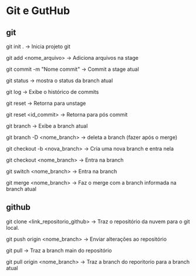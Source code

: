 # Git e GutHub

## git

git init .						-> Inicia projeto git

git add <nome_arquivo>			-> Adiciona arquivos na stage

git commit -m "Nome commit"		-> Commit a stage atual

git status						-> mostra o status da branch atual

git log							-> Exibe o histórico de commits

git reset						-> Retorna para unstage

git reset <id_commit>			-> Retorna para pós commit



git branch						-> Exibe a branch atual

git branch -D <nome_branch>		-> deleta a branch (fazer após o merge)

git checkout -b <nova_branch>	-> Cria uma nova branch e entra nela

git checkout <nome_branch>		-> Entra na branch

git switch <nome_branch>		-> Entra na branch



git merge <nome_branch>			-> Faz o merge com a branch informada na branch atual


## github 

git clone <link_repositorio_github>		-> Traz o repositório da nuvem para o git local. 

git push origin <nome_branch>			-> Enviar alterações ao repositório

git pull								-> Traz a branch main do repositório

git pull origin <nome_branch> 			-> Traz a branch do reporitorio para a branch atual

